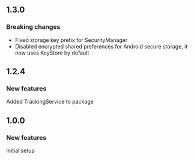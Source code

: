 ## 1.3.0

### Breaking changes
- Fixed storage key prefix for SecurityManager 
- Disabled encrypted shared preferences for Android secure storage, it now uses KeyStore by default

## 1.2.4

### New features
Added TrackingService to package


## 1.0.0

### New features
Initial setup
